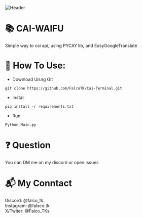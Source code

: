 ![Header](https://styles.redditmedia.com/t5_3glag/styles/bannerBackgroundImage_1ssmhjadjip31.jpg?format=pjpg&s=29601c153c18bf69a9cea1464765a8bf695c41d6 "Header")
# 📚 CAI-WAIFU
Simple way to cai api, using PYCAY lib, and EasyGoogleTranslate

# 🔨 How To Use:
- Download Uisng Git
```
git clone https://github.com/FalcoTK/Cai-Terminal.git
```
- Install
```
pip install -r requirements.txt
```
- Run
```
Python Main.py
```
# ❓ Question
You can DM me on my discord or open issues
# 📬 My Conntact

Discord: @falco_tk  
Instagram: @falxco.tk  
X/Twiter: @Falco_TKs
